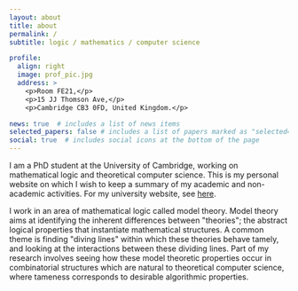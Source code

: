 ```yaml
---
layout: about
title: about
permalink: /
subtitle: logic / mathematics / computer science

profile:
  align: right
  image: prof_pic.jpg
  address: >
    <p>Room FE21,</p> 
    <p>15 JJ Thomson Ave,</p>
    <p>Cambridge CB3 0FD, United Kingdom.</p>

news: true  # includes a list of news items
selected_papers: false # includes a list of papers marked as "selected={true}"
social: true  # includes social icons at the bottom of the page
---
```


I am a PhD student at the University of Cambridge, working on mathematical logic and theoretical computer science. This is my personal website on which I wish to keep a summary of my academic and non-academic activities. For my university website, see <a href="https://www.cst.cam.ac.uk/people/ie257">here</a>.

I work in an area of mathematical logic called model theory. Model theory aims at identifying the inherent differences between "theories"; the abstract logical properties that instantiate mathematical structures. A common theme is finding "diving lines" within which these theories behave tamely, and looking at the interactions between these dividing lines. Part of my research involves seeing how these model theoretic properties occur in combinatorial structures which are natural to theoretical computer science, where tameness corresponds to desirable algorithmic properties.


